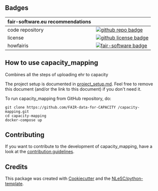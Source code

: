 ## Badges

| fair-software.eu recommendations | |
| :-- | :--  |
| code repository              | [![github repo badge](https://img.shields.io/badge/github-repo-000.svg?logo=github&labelColor=gray&color=blue)](https://github.com/FAIR-data-for-CAPACITY/capacity-mapping) |
| license                      | [![github license badge](https://img.shields.io/github/license/FAIR-data-for-CAPACITY/capacity-mapping)](https://github.com/FAIR-data-for-CAPACITY/capacity-mapping) |
| howfairis                          | [![fair-software badge](https://img.shields.io/badge/fair--software.eu-%E2%97%8F%20%20%E2%97%8F%20%20%E2%97%8F%20%20%E2%97%8F%20%20%E2%97%8B-yellow)](https://fair-software.eu) |


## How to use capacity_mapping

Combines all the steps of uploading ehr to capacity 

The project setup is documented in [project_setup.md](project_setup.md). Feel free to remove this document (and/or the link to this document) if you don't need it.

To run capacity_mapping from GitHub repository, do:

```console
git clone https://github.com/FAIR-data-for-CAPACITY /capacity-mapping.git
cd capacity-mapping
docker-compose up
```

## Contributing

If you want to contribute to the development of capacity_mapping,
have a look at the [contribution guidelines](CONTRIBUTING.md).

## Credits

This package was created with [Cookiecutter](https://github.com/audreyr/cookiecutter) and the [NLeSC/python-template](https://github.com/NLeSC/python-template).
